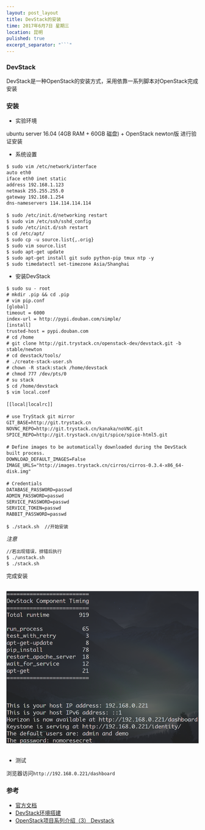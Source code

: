```yaml
---
layout: post_layout
title: DevStack的安装
time: 2017年6月7日 星期三
location: 昆明
pulished: true
excerpt_separator: "```"
---
```


### DevStack

DevStack是一种OpenStack的安装方式，采用依靠一系列脚本对OpenStack完成安装

### 安装

- 实验环境

ubuntu server 16.04 (4GB RAM + 60GB 磁盘) + OpenStack newton版 进行验证安装

- 系统设置

```shell
$ sudo vim /etc/network/interface
auto eth0
iface eth0 inet static
address 192.168.1.123
netmask 255.255.255.0
gateway 192.168.1.254
dns-nameservers 114.114.114.114

$ sudo /etc/init.d/networking restart
$ sudo vim /etc/ssh/sshd_config
$ sudo /etc/init.d/ssh restart
$ cd /etc/apt/
$ sudo cp -u source.list{,.orig}
$ sudo vim source.list
$ sudo apt-get update
$ sudo apt-get install git sudo python-pip tmux ntp -y
$ sudo timedatectl set-timezone Asia/Shanghai
```

- 安装DevStack

```shell
$ sudo su - root
# mkdir .pip && cd .pip
# vim pip.conf
[global]
timeout = 6000
index-url = http://pypi.douban.com/simple/
[install]
trusted-host = pypi.douban.com
# cd /home
# git clone http://git.trystack.cn/openstack-dev/devstack.git -b stable/newton
# cd devstack/tools/
# ./create-stack-user.sh
# chown -R stack:stack /home/devstack
# chmod 777 /dev/pts/0
# su stack
$ cd /home/devstack
$ vim local.conf

[[local|localrc]]

# use TryStack git mirror
GIT_BASE=http://git.trystack.cn
NOVNC_REPO=http://git.trystack.cn/kanaka/noVNC.git
SPICE_REPO=http://git.trystack.cn/git/spice/spice-html5.git

# Define images to be automatically downloaded during the DevStack built process.
DOWNLOAD_DEFAULT_IMAGES=False
IMAGE_URLS="http://images.trystack.cn/cirros/cirros-0.3.4-x86_64-disk.img"

# Credentials
DATABASE_PASSWORD=passwd
ADMIN_PASSWORD=passwd
SERVICE_PASSWORD=passwd
SERVICE_TOKEN=passwd
RABBIT_PASSWORD=passwd

$ ./stack.sh  //开始安装
```

*注意*

```shell
//若出现错误，排错后执行
$ ./unstack.sh
$ ./stack.sh
```

完成安装

<br>
<img src="/assets/post_pictures/devstack_ubuntu_server.png" width="650">
&nbsp;
<br>

- 测试

浏览器访问`http://192.168.0.221/dashboard`

### 参考

- [官方文档](https://docs.openstack.org/developer/devstack/)
- [DevStack环境搭建](http://blog.csdn.net/mygrus/article/details/53816022)
- [OpenStack项目系列介绍（3） Devstack](http://www.chenshake.com/openstack-project-series-3-devstack/)